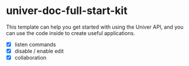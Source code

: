 # univer-doc-full-start-kit

This template can help you get started with using the Univer API, and you can use the code inside to create useful applications.

- [x] listen commands
- [x] disable / enable edit
- [x] collaboration
